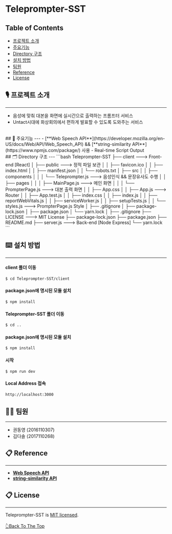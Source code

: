 # Teleprompter-SST
<!-- TABLE OF CONTENTS -->
## Table of Contents
  - [프로젝트 소개](#프로젝트-소개)
  - [주요기능](#주요기능)
  - [Directory 구조](#directory-구조)
  - [설치 방법](#설치-방법)
  - [팀원](#팀원)
  - [Reference](#reference)
  - [License](#license)

<!-- 프로젝트 소개 -->
## 🎙 프로젝트 소개
---
  - 음성에 맞춰 대본을 화면에 실시간으로 출력하는 프롬프터 서비스
  - Untact시대에 화상회의에서 편하게 발표할 수 있도록 도와주는 서비스
<br />
<!-- 주요기능 -->
## 📜 주요기능
---
  - [**Web Speech API**](https://developer.mozilla.org/en-US/docs/Web/API/Web_Speech_API) && [**string-similarity API**](https://www.npmjs.com/package/) 사용
  - Real-time Script Output
<br />
<!-- Directory 구조 -->
## 🗂 Directory 구조
---
```bash
Teleprompter-SST
├── client                        ---> Front-end [React]
│   ├── public                    ---> 정적 파일 보관
│   │   ├── favicon.ico
│   │   ├── index.html
│   │   ├── manifest.json
│   │   └── robots.txt
│   ├── src
│   │   ├── components
│   │   │   └── Teleprompter.js   ---> 음성인식 && 문장유사도 수행 
│   │   ├── pages
│   │   │   ├── MainPage.js       ---> 메인 화면
│   │   │   └── PrompterPage.js   ---> 대본 출력 화면
│   │   ├── App.css
│   │   ├── App.js                ---> Router
│   │   ├── App.test.js
│   │   ├── index.css
│   │   ├── index.js
│   │   ├── reportWebVitals.js
│   │   ├── serviceWorker.js
│   │   ├── setupTests.js
│   │   └── styles.js             ---> PrompterPage.js Style
│   ├── .gitignore
│   ├── package-lock.json
│   ├── package.json
│   └── yarn.lock
│
├── .gitignore
├── LICENSE                       ---> MIT License
├── package-lock.json
├── package.json
├── README.md
├── server.js                     ---> Back-end [Node Express]
└── yarn.lock
```
<br />
<!-- 설치 방법 -->

## ⌨️ 설치 방법
---


#### client 폴더 이동
`$ cd Teleprompter-SST/client`

#### package.json에 명시된 모듈 설치
`$ npm install`

#### Teleprompter-SST 폴더 이동
`$ cd ..`
#### package.json에 명시된 모듈 설치
`$ npm install`

#### 시작
`$ npm run dev`

#### Local Address 접속
`http://localhost:3000`


<!-- 팀원 -->
## 🧑‍💻 팀원
---
- 권동영 (2016110307)
- 김다솔 (2017110268)


<!-- document -->
## 📋 Reference
---
- [**Web Speech API**](https://developer.mozilla.org/en-US/docs/Web/API/Web_Speech_API)
- [**string-similarity API**](https://www.npmjs.com/package/)
  

<!-- license -->
## 📋 License
---
Teleprompter-SST is [MIT licensed](./LICENSE).
<br></br>
[👆Back To The Top](#Teleprompter-SST)